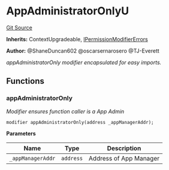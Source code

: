 # AppAdministratorOnlyU
[Git Source](https://github.com/thrackle-io/forte-rules-engine/blob/bdbc52f883a20b14a0585dd8216061e6f7e40df3/src/protocol/economic/AppAdministratorOnlyU.sol)

**Inherits:**
ContextUpgradeable, [IPermissionModifierErrors](/src/common/IErrors.sol/interface.IPermissionModifierErrors.md)

**Author:**
@ShaneDuncan602 @oscarsernarosero @TJ-Everett

*appAdministratorOnly modifier encapsulated for easy imports.*


## Functions
### appAdministratorOnly

*Modifier ensures function caller is a App Admin*


```solidity
modifier appAdministratorOnly(address _appManagerAddr);
```
**Parameters**

|Name|Type|Description|
|----|----|-----------|
|`_appManagerAddr`|`address`|Address of App Manager|



